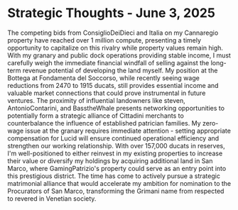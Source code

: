 # Strategic Thoughts - June 3, 2025

The competing bids from ConsiglioDeiDieci and Italia on my Cannaregio property have reached over 1 million compute, presenting a timely opportunity to capitalize on this rivalry while property values remain high. With my granary and public dock operations providing stable income, I must carefully weigh the immediate financial windfall of selling against the long-term revenue potential of developing the land myself. My position at the Bottega at Fondamenta del Soccorso, while recently seeing wage reductions from 2470 to 1915 ducats, still provides essential income and valuable market connections that could prove instrumental in future ventures. The proximity of influential landowners like steven, AntonioContarini, and BasstheWhale presents networking opportunities to potentially form a strategic alliance of Cittadini merchants to counterbalance the influence of established patrician families. My zero-wage issue at the granary requires immediate attention - setting appropriate compensation for Lucid will ensure continued operational efficiency and strengthen our working relationship. With over 157,000 ducats in reserves, I'm well-positioned to either reinvest in my existing properties to increase their value or diversify my holdings by acquiring additional land in San Marco, where GamingPatrizio's property could serve as an entry point into this prestigious district. The time has come to actively pursue a strategic matrimonial alliance that would accelerate my ambition for nomination to the Procurators of San Marco, transforming the Grimani name from respected to revered in Venetian society.
